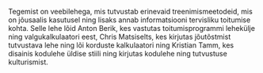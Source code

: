 Tegemist on veebilehega, mis tutvustab erinevaid treenimismeetodeid, mis on jõusaalis kasutusel ning lisaks annab informatsiooni tervisliku toitumise kohta. Selle lehe lõid Anton Berik, kes vastutas toitumisprogrammi lehekülje ning valgukalkulaatori eest, Chris Matsiselts, kes kirjutas  jõutõstmist tutvustava lehe ning lõi korduste kalkulaatori ning Kristian Tamm, kes disainis kodulehe üldise stiili ning kirjutas kodulehe ning tutvustuse kulturismist.
